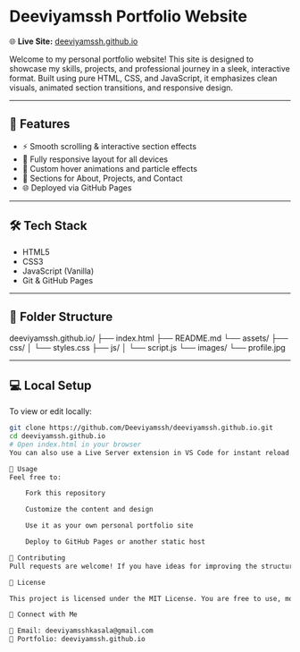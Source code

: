 # Deeviyamssh Portfolio Website

🌐 **Live Site:** [deeviyamssh.github.io](https://deeviyamssh.github.io)

Welcome to my personal portfolio website! This site is designed to showcase my skills, projects, and professional journey in a sleek, interactive format. Built using pure HTML, CSS, and JavaScript, it emphasizes clean visuals, animated section transitions, and responsive design.

---

## 🚀 Features

- ⚡ Smooth scrolling & interactive section effects
- 📱 Fully responsive layout for all devices
- 🎨 Custom hover animations and particle effects
- 🧠 Sections for About, Projects, and Contact
- 🌐 Deployed via GitHub Pages

---

## 🛠️ Tech Stack

- HTML5
- CSS3
- JavaScript (Vanilla)
- Git & GitHub Pages

---

## 🧩 Folder Structure

deeviyamssh.github.io/
├── index.html
├── README.md
└── assets/
├── css/
│ └── styles.css
├── js/
│ └── script.js
└── images/
└── profile.jpg

---

## 💻 Local Setup

To view or edit locally:

```bash
git clone https://github.com/Deeviyamssh/deeviyamssh.github.io.git
cd deeviyamssh.github.io
# Open index.html in your browser
You can also use a Live Server extension in VS Code for instant reload.

📝 Usage
Feel free to:

    Fork this repository

    Customize the content and design

    Use it as your own personal portfolio site

    Deploy to GitHub Pages or another static host

🤝 Contributing
Pull requests are welcome! If you have ideas for improving the structure, animations, or responsiveness, feel free to open an issue or submit a PR.

🪪 License

This project is licensed under the MIT License. You are free to use, modify, and distribute with attribution.

🔗 Connect with Me

📧 Email: deeviyamsshkasala@gmail.com
📂 Portfolio: deeviyamssh.github.io